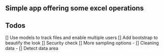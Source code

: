 ## Simple app offering some excel operations

## Todos
[] Use models to track files and enable multiple users
[] Add bootstrap to beautify the look
[] Security check
[] More sampling options
    - [] Cleaning data
    - [] Detect data area

